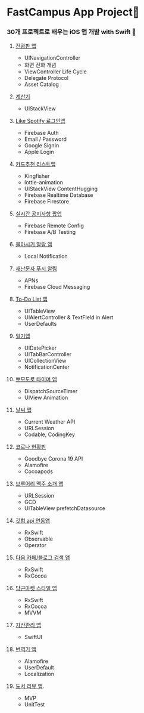 # FastCampus App Project📱
### 30개 프로젝트로 배우는 iOS 앱 개발 with Swift 🍎 

1. [전광판 앱](https://github.com/ByoungilYoun/FastCampus-App-Project/tree/main/LEDBoard/LEDBoard)
    - UINavigationController 
    - 화면 전화 개념
    - ViewController Life Cycle
    - Delegate Protocol 
    - Asset Catalog
    
2. [계산기](https://github.com/ByoungilYoun/FastCampus-App-Project/tree/main/Calculator/Calculator)
    - UIStackView

3. [Like Spotify 로그인앱](https://github.com/ByoungilYoun/FastCampus-App-Project/tree/main/SpotifyLoginPage/SpotifyLoginPage)
    - Firebase Auth
    - Email / Password 
    - Google SignIn
    - Apple Login

4. [카드추천 리스트앱](https://github.com/ByoungilYoun/FastCampus-App-Project/tree/main/CreditCardList/CreditCardList)
    - Kingfisher
    - lottie-animation
    - UIStackView ContentHugging
    - Firebase Realtime Database
    - Firebase Firestore
    
5. [실시간 공지사항 팝업](https://github.com/ByoungilYoun/FastCampus-App-Project/tree/main/NoticePopup/NoticePopup)
    - Firebase Remote Config
    - Firebase A/B Testing
    
6. [물마시기 알람 앱](https://github.com/ByoungilYoun/FastCampus-App-Project/tree/main/DrinkAlarmApp/DrinkAlarmApp)
    - Local Notification

7. [재난문자 푸시 알림](https://github.com/ByoungilYoun/FastCampus-App-Project/tree/main/Warning/Warning)
    - APNs 
    - Firebase Cloud Messaging

8. [To-Do List 앱](https://github.com/ByoungilYoun/FastCampus-App-Project/tree/main/TodoList/TodoList)
    - UITableView
    - UIAlertController & TextField in Alert
    - UserDefaults

9. [일기앱](https://github.com/ByoungilYoun/FastCampus-App-Project/tree/main/Diary/Diary)
    - UIDatePicker
    - UITabBarController
    - UICollectionView
    - NotificationCenter

10. [뽀모도로 타이머 앱](https://github.com/ByoungilYoun/FastCampus-App-Project/tree/main/PomodoroTimerApp/PomodoroTimerApp)
    - DispatchSourceTimer
    - UIView Animation

11. [날씨 앱](https://github.com/ByoungilYoun/FastCampus-App-Project/tree/main/Weather/Weather)
    - Current Weather API 
    - URLSession 
    - Codable, CodingKey

12. [코로나 현황판](https://github.com/ByoungilYoun/FastCampus-App-Project/tree/main/COVID19/COVID19)
    - Goodbye Corona 19 API
    - Alamofire
    - Cocoapods

13. [브루어리 맥주 소개 앱](https://github.com/ByoungilYoun/FastCampus-App-Project/tree/main/Brewery/Brewery)
    - URLSession
    - GCD
    - UITableView prefetchDatasource

14. [깃헙 api 연동앱](https://github.com/ByoungilYoun/FastCampus-App-Project/tree/main/GithubRepository/GithubRepository)
    - RxSwift 
    - Observable
    - Operator
    
15. [다음 카페/블로그 검색 앱](https://github.com/ByoungilYoun/FastCampus-App-Project/tree/main/SearchDaumBlog/SearchDaumBlog)
    - RxSwift
    - RxCocoa

16. [당근마켓 스타일 앱](https://github.com/ByoungilYoun/FastCampus-App-Project/tree/main/DaangnMarketStyleApp/DaangnMarketStyleApp)
    - RxSwift 
    - RxCocoa
    - MVVM
    
17. [자산관리 앱](https://github.com/ByoungilYoun/FastCampus-App-Project/tree/main/MyAsset/MyAsset)
    - SwiftUI

18. [번역기 앱](https://github.com/ByoungilYoun/FastCampus-App-Project/tree/main/TranslateApp/TranslateApp)
    - Alamofire
    - UserDefault
    - Localization
    
19. [도서 리뷰 앱](https://github.com/ByoungilYoun/FastCampus-App-Project/tree/main/BookReview). 
    - MVP
    - UnitTest

